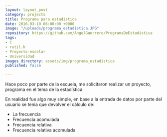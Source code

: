 ```yaml
---
layout: layout_post
category: projects
title: Programa para estadistica
date: 2016-03-10 06:00:00 +0000
image: "/uploads/programa_estadistica.JPG"
repository: https://github.com/AngelGuerrero/ProgramaDeEstadistica
tags:
- C
- rutil.h
- Proyecto-escolar
- Universidad
images_directory: assets/img/programa_estadistica
published: false

---
```

Hace poco por parte de la escuela, me solicitaron realizar un proyecto, programa en el tema de la estadística.

En realidad fue algo muy simple, en base a la entrada de datos por parte del usuario se tenia que devolver el cálculo de:

* La frecuencia
* Frecuencia acomulada
* Frecuencia relativa
* Frecuencia relativa acomulada